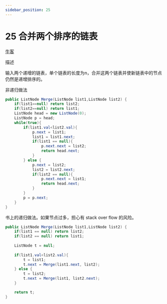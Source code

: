 ```yaml
---
sidebar_position: 25
---
```


# 25 合并两个排序的链表


[牛客](https://www.nowcoder.com/practice/d8b6b4358f774294a89de2a6ac4d9337)



描述

输入两个递增的链表，单个链表的长度为n，合并这两个链表并使新链表中的节点仍然是递增排序的。


非递归做法

```java
public ListNode Merge(ListNode list1,ListNode list2) {
    if(list1==null) return list2;
    if(list2==null) return list1;
    ListNode head = new ListNode(0);
    ListNode p = head;
    while(true){
        if(list1.val<list2.val){
            p.next = list1;
            list1 = list1.next;
            if(list1 == null){
                p.next.next = list2;
                return head.next;
            }
        } else {
            p.next = list2;
            list2 = list2.next;
            if(list2 == null){
                p.next.next = list1;
                return head.next;
            }
        }
        p = p.next;
    }
}
```

书上的递归做法。如果节点过多，担心有 stack over flow 的风险。

```java
public ListNode Merge(ListNode list1,ListNode list2) {
    if(list1 == null) return list2;
    if(list2 == null) return list1;
    
    ListNode t = null;
    
    if(list1.val<list2.val){
        t = list1;
        t.next = Merge(list1.next, list2);
    } else {
        t = list2;
        t.next = Merge(list1, list2.next);
    }

    return t;
}
```